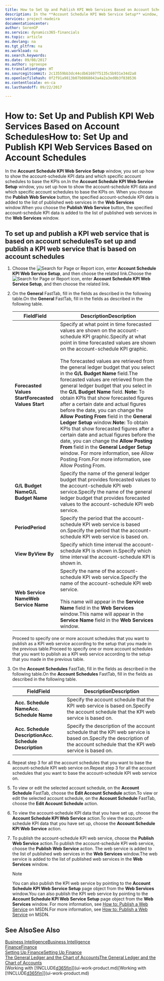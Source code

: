 ```yaml
---
title: How to Set Up and Publish KPI Web Services Based on Account Schedules | Microsoft Docs
description: In the **Account Schedule KPI Web Service Setup** window, you set up how to show the account-schedule KPI data and which specific account schedules to base the KPIs on.
services: project-madeira
documentationcenter: 
author: SorenGP
ms.service: dynamics365-financials
ms.topic: article
ms.devlang: na
ms.tgt_pltfrm: na
ms.workload: na
ms.search.keywords: 
ms.date: 09/08/2017
ms.author: sgroespe
ms.translationtype: HT
ms.sourcegitcommit: 2c13559bb3dc44cdb61697f5135c5b931e34d2a8
ms.openlocfilehash: 0f2f91a9813b07b0868043a4a2a3ed0b3f838536
ms.contentlocale: en-ca
ms.lasthandoff: 09/22/2017

---
```

# <a name="how-to-set-up-and-publish-kpi-web-services-based-on-account-schedules"></a><span data-ttu-id="41884-103">How to: Set Up and Publish KPI Web Services Based on Account Schedules</span><span class="sxs-lookup"><span data-stu-id="41884-103">How to: Set Up and Publish KPI Web Services Based on Account Schedules</span></span>
<span data-ttu-id="41884-104">In the **Account Schedule KPI Web Service Setup** window, you set up how to show the account-schedule KPI data and which specific account schedules to base the KPIs on.</span><span class="sxs-lookup"><span data-stu-id="41884-104">In the **Account Schedule KPI Web Service Setup** window, you set up how to show the account-schedule KPI data and which specific account schedules to base the KPIs on.</span></span> <span data-ttu-id="41884-105">When you choose the **Publish Web Service** button, the specified account-schedule KPI data is added to the list of published web services in the **Web Services** window.</span><span class="sxs-lookup"><span data-stu-id="41884-105">When you choose the **Publish Web Service** button, the specified account-schedule KPI data is added to the list of published web services in the **Web Services** window.</span></span>  

## <a name="to-set-up-and-publish-a-kpi-web-service-that-is-based-on-account-schedules"></a><span data-ttu-id="41884-106">To set up and publish a KPI web service that is based on account schedules</span><span class="sxs-lookup"><span data-stu-id="41884-106">To set up and publish a KPI web service that is based on account schedules</span></span>  

1.  <span data-ttu-id="41884-107">Choose the ![Search for Page or Report](media/ui-search/search_small.png "Search for Page or Report icon") icon, enter **Account Schedule KPI Web Service Setup**, and then choose the related link.</span><span class="sxs-lookup"><span data-stu-id="41884-107">Choose the ![Search for Page or Report](media/ui-search/search_small.png "Search for Page or Report icon") icon, enter **Account Schedule KPI Web Service Setup**, and then choose the related link.</span></span>  
2.  <span data-ttu-id="41884-108">On the **General** FastTab, fill in the fields as described in the following table.</span><span class="sxs-lookup"><span data-stu-id="41884-108">On the **General** FastTab, fill in the fields as described in the following table.</span></span>  

    |<span data-ttu-id="41884-109">Field</span><span class="sxs-lookup"><span data-stu-id="41884-109">Field</span></span>|<span data-ttu-id="41884-110">Description</span><span class="sxs-lookup"><span data-stu-id="41884-110">Description</span></span>|  
    |---------------------------------|---------------------------------------|  
    |<span data-ttu-id="41884-111">**Forecasted Values Start**</span><span class="sxs-lookup"><span data-stu-id="41884-111">**Forecasted Values Start**</span></span>|<span data-ttu-id="41884-112">Specify at what point in time forecasted values are shown on the account-schedule KPI graphic.</span><span class="sxs-lookup"><span data-stu-id="41884-112">Specify at what point in time forecasted values are shown on the account-schedule KPI graphic.</span></span><br /><br /> <span data-ttu-id="41884-113">The forecasted values are retrieved from the general ledger budget that you select in the **G/L Budget Name** field.</span><span class="sxs-lookup"><span data-stu-id="41884-113">The forecasted values are retrieved from the general ledger budget that you select in the **G/L Budget Name** field.</span></span> <span data-ttu-id="41884-114">**Note:**  To obtain KPIs that show forecasted figures after a certain date and actual figures before the date, you can change the **Allow Posting From** field in the **General Ledger Setup** window.</span><span class="sxs-lookup"><span data-stu-id="41884-114">**Note:**  To obtain KPIs that show forecasted figures after a certain date and actual figures before the date, you can change the **Allow Posting From** field in the **General Ledger Setup** window.</span></span> <span data-ttu-id="41884-115">For more information, see Allow Posting From.</span><span class="sxs-lookup"><span data-stu-id="41884-115">For more information, see Allow Posting From.</span></span>|  
    |<span data-ttu-id="41884-116">**G/L Budget Name**</span><span class="sxs-lookup"><span data-stu-id="41884-116">**G/L Budget Name**</span></span>|<span data-ttu-id="41884-117">Specify the name of the general ledger budget that provides forecasted values to the account-schedule KPI web service.</span><span class="sxs-lookup"><span data-stu-id="41884-117">Specify the name of the general ledger budget that provides forecasted values to the account-schedule KPI web service.</span></span>|  
    |<span data-ttu-id="41884-118">**Period**</span><span class="sxs-lookup"><span data-stu-id="41884-118">**Period**</span></span>|<span data-ttu-id="41884-119">Specify the period that the account-schedule KPI web service is based on.</span><span class="sxs-lookup"><span data-stu-id="41884-119">Specify the period that the account-schedule KPI web service is based on.</span></span>|  
    |<span data-ttu-id="41884-120">**View By**</span><span class="sxs-lookup"><span data-stu-id="41884-120">**View By**</span></span>|<span data-ttu-id="41884-121">Specify which time interval the account-schedule KPI is shown in.</span><span class="sxs-lookup"><span data-stu-id="41884-121">Specify which time interval the account-schedule KPI is shown in.</span></span>|  
    |<span data-ttu-id="41884-122">**Web Service Name**</span><span class="sxs-lookup"><span data-stu-id="41884-122">**Web Service Name**</span></span>|<span data-ttu-id="41884-123">Specify the name of the account-schedule KPI web service.</span><span class="sxs-lookup"><span data-stu-id="41884-123">Specify the name of the account-schedule KPI web service.</span></span><br /><br /> <span data-ttu-id="41884-124">This name will appear in the **Service Name** field in the **Web Services** window.</span><span class="sxs-lookup"><span data-stu-id="41884-124">This name will appear in the **Service Name** field in the **Web Services** window.</span></span>|  

    <span data-ttu-id="41884-125">Proceed to specify one or more account schedules that you want to publish as a KPI web service according to the setup that you made in the previous table.</span><span class="sxs-lookup"><span data-stu-id="41884-125">Proceed to specify one or more account schedules that you want to publish as a KPI web service according to the setup that you made in the previous table.</span></span>  

3.  <span data-ttu-id="41884-126">On the **Account Schedules** FastTab, fill in the fields as described in the following table.</span><span class="sxs-lookup"><span data-stu-id="41884-126">On the **Account Schedules** FastTab, fill in the fields as described in the following table.</span></span>  

    |<span data-ttu-id="41884-127">Field</span><span class="sxs-lookup"><span data-stu-id="41884-127">Field</span></span>|<span data-ttu-id="41884-128">Description</span><span class="sxs-lookup"><span data-stu-id="41884-128">Description</span></span>|  
    |---------------------------------|---------------------------------------|  
    |<span data-ttu-id="41884-129">**Acc. Schedule Name**</span><span class="sxs-lookup"><span data-stu-id="41884-129">**Acc. Schedule Name**</span></span>|<span data-ttu-id="41884-130">Specify the account schedule that the KPI web service is based on.</span><span class="sxs-lookup"><span data-stu-id="41884-130">Specify the account schedule that the KPI web service is based on.</span></span>|  
    |<span data-ttu-id="41884-131">**Acc. Schedule Description**</span><span class="sxs-lookup"><span data-stu-id="41884-131">**Acc. Schedule Description**</span></span>|<span data-ttu-id="41884-132">Specify the description of the account schedule that the KPI web service is based on.</span><span class="sxs-lookup"><span data-stu-id="41884-132">Specify the description of the account schedule that the KPI web service is based on.</span></span>|  

4.  <span data-ttu-id="41884-133">Repeat step 3 for all the account schedules that you want to base the account-schedule KPI web service on.</span><span class="sxs-lookup"><span data-stu-id="41884-133">Repeat step 3 for all the account schedules that you want to base the account-schedule KPI web service on.</span></span>  
5.  <span data-ttu-id="41884-134">To view or edit the selected account schedule, on the **Account Schedule** FastTab, choose the **Edit Account Schedule** action.</span><span class="sxs-lookup"><span data-stu-id="41884-134">To view or edit the selected account schedule, on the **Account Schedule** FastTab, choose the **Edit Account Schedule** action.</span></span>  
6.  <span data-ttu-id="41884-135">To view the account-schedule KPI data that you have set up, choose the **Account Schedule KPI Web Service** action.</span><span class="sxs-lookup"><span data-stu-id="41884-135">To view the account-schedule KPI data that you have set up, choose the **Account Schedule KPI Web Service** action.</span></span>  
7.  <span data-ttu-id="41884-136">To publish the account-schedule KPI web service, choose the **Publish Web Service** action.</span><span class="sxs-lookup"><span data-stu-id="41884-136">To publish the account-schedule KPI web service, choose the **Publish Web Service** action.</span></span> <span data-ttu-id="41884-137">The web service is added to the list of published web services in the **Web Services** window.</span><span class="sxs-lookup"><span data-stu-id="41884-137">The web service is added to the list of published web services in the **Web Services** window.</span></span>  

    > [!NOTE]  
    >  <span data-ttu-id="41884-138">You can also publish the KPI web service by pointing to the **Account Schedule KPI Web Service Setup** page object from the **Web Services** window.</span><span class="sxs-lookup"><span data-stu-id="41884-138">You can also publish the KPI web service by pointing to the **Account Schedule KPI Web Service Setup** page object from the **Web Services** window.</span></span> <span data-ttu-id="41884-139">For more information, see [How to: Publish a Web Service](https://msdn.microsoft.com/en-us/library/dd338978.aspx) on MSDN.</span><span class="sxs-lookup"><span data-stu-id="41884-139">For more information, see [How to: Publish a Web Service](https://msdn.microsoft.com/en-us/library/dd338978.aspx) on MSDN.</span></span>  

## <a name="see-also"></a><span data-ttu-id="41884-140">See Also</span><span class="sxs-lookup"><span data-stu-id="41884-140">See Also</span></span>  
[<span data-ttu-id="41884-141">Business Intelligence</span><span class="sxs-lookup"><span data-stu-id="41884-141">Business Intelligence</span></span>](bi.md)  
[<span data-ttu-id="41884-142">Finance</span><span class="sxs-lookup"><span data-stu-id="41884-142">Finance</span></span>](finance.md)  
[<span data-ttu-id="41884-143">Setting Up Finance</span><span class="sxs-lookup"><span data-stu-id="41884-143">Setting Up Finance</span></span>](finance-setup-finance.md)  
[<span data-ttu-id="41884-144">The General Ledger and the Chart of Accounts</span><span class="sxs-lookup"><span data-stu-id="41884-144">The General Ledger and the Chart of Accounts</span></span>](finance-general-ledger.md)  
<span data-ttu-id="41884-145">[Working with [!INCLUDE[d365fin](includes/d365fin_md.md)]](ui-work-product.md)</span><span class="sxs-lookup"><span data-stu-id="41884-145">[Working with [!INCLUDE[d365fin](includes/d365fin_md.md)]](ui-work-product.md)</span></span>


